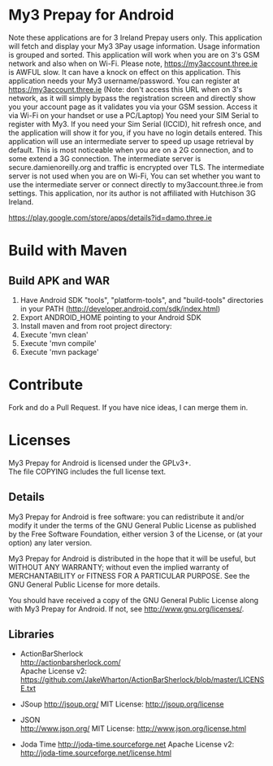 # My3 Prepay for Android

Note these applications are for 3 Ireland Prepay users only.
This application will fetch and display your My3 3Pay usage information. Usage information is grouped and sorted. This application will work when you are on 3's GSM network and also when on Wi-Fi.
Please note, https://my3account.three.ie is AWFUL slow. It can have a knock on effect on this application.
This application needs your My3 username/password. You can register at https://my3account.three.ie (Note: don't access this URL when on 3's network, as it will simply bypass the registration screen and directly show you your account page as it validates you via your GSM session. Access it via Wi-Fi on your handset or use a PC/Laptop)
You need your SIM Serial to register with My3. If you need your Sim Serial (ICCID), hit refresh once, and the application will show it for you, if you have no login details entered.
This application will use an intermediate server to speed up usage retrieval by default. This is most noticeable when you are on a 2G connection, and to some extend a 3G connection. The intermediate server is secure.damienoreilly.org and traffic is encrypted over TLS. The intermediate server is not used when you are on Wi-Fi,
You can set whether you want to use the intermediate server or connect directly to my3account.three.ie from settings.
This application, nor its author is not affiliated with Hutchison 3G Ireland.

https://play.google.com/store/apps/details?id=damo.three.ie

# Build with Maven

## Build APK and WAR

1. Have Android SDK "tools", "platform-tools", and "build-tools" directories in your PATH (http://developer.android.com/sdk/index.html)
2. Export ANDROID_HOME pointing to your Android SDK
3. Install maven and from root project directory:
4. Execute 'mvn clean'
5. Execute 'mvn compile'
6. Execute 'mvn package'

# Contribute

Fork and do a Pull Request. If you have nice ideas, I can merge them in.

# Licenses
My3 Prepay for Android is licensed under the GPLv3+.  
The file COPYING includes the full license text.

## Details
My3 Prepay for Android is free software: you can redistribute it and/or modify
it under the terms of the GNU General Public License as published by
the Free Software Foundation, either version 3 of the License, or
(at your option) any later version.

My3 Prepay for Android is distributed in the hope that it will be useful,
but WITHOUT ANY WARRANTY; without even the implied warranty of
MERCHANTABILITY or FITNESS FOR A PARTICULAR PURPOSE.  See the
GNU General Public License for more details.

You should have received a copy of the GNU General Public License
along with My3 Prepay for Android.  If not, see <http://www.gnu.org/licenses/>.

## Libraries
* ActionBarSherlock  
  http://actionbarsherlock.com/  
  Apache License v2: https://github.com/JakeWharton/ActionBarSherlock/blob/master/LICENSE.txt 

* JSoup 
  http://jsoup.org/
  MIT License: http://jsoup.org/license

* JSON  
  http://www.json.org/
  MIT License: http://www.json.org/license.html
  
* Joda Time
  http://joda-time.sourceforge.net
  Apache License v2: http://joda-time.sourceforge.net/license.html